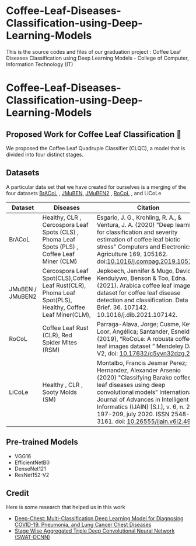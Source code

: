 # Coffee-Leaf-Diseases-Classification-using-Deep-Learning-Models
This is the source codes and files of our graduation project : Coffee Leaf Diseases Classification using Deep Learning Models - College of Computer, Information Technology (IT)
# Coffee-Leaf-Diseases-Classification-using-Deep-Learning-Models
## Proposed Work for Coffee Leaf Classification 🌱
We proposed the Coffee Leaf Quadruple Classifier (CLQC), a model that is divided into four distinct stages.



## Datasets 
A particular data set that we have created for ourselves is a merging of the four datasets [BrACoL](https://data.mendeley.com/datasets/yy2k5y8mxg/1) , [JMuBEN](https://data.mendeley.com/datasets/t2r6rszp5c/1), [JMuBEN2](https://data.mendeley.com/datasets/tgv3zb82nd/1) , [RoCoL](https://data.mendeley.com/datasets/c5yvn32dzg/2) , and LiCoLe

| Dataset | Diseases | Citation |
| --- | --- | --- |
| BrACoL  |   Healthy, CLR , Cercospora Leaf Spots (CLS) , Phoma Leaf Spots (PLS) , Coffee Leaf Miner (CLM)   | Esgario, J. G., Krohling, R. A., & Ventura, J. A. (2020) "Deep learning for classification and severity estimation of coffee leaf biotic stress" Computers and Electronics in Agriculture 169, 105162. doi:[10.1016/j.compag.2019.105162](https://doi.org/10.1016/j.compag.2019.105162)  |
| JMuBEN / JMuBEN2     | Cercospora Leaf Spot(CLS),Coffee Leaf Rust(CLR), Phoma Leaf Spot(PLS), Healthy, Coffee Leaf Miner(CLM),       | Jepkoech, Jennifer & Mugo, David & Kenduiywo, Benson & Too, Edna. (2021). Arabica coffee leaf images dataset for coffee leaf disease detection and classification. Data in Brief. 36. 107142. 10.1016/j.dib.2021.107142.      |
| RoCoL  | Coffee Leaf Rust (CLR), Red Spider Mites (RSM)     | Parraga-Alava, Jorge; Cusme, Kevin; Loor, Angélica; Santander, Esneider (2019), “RoCoLe: A robusta coffee leaf images dataset ” Mendeley Data, V2, doi: [10.17632/c5yvn32dzg.2](http://dx.doi.org/10.17632/c5yvn32dzg.2)    |
| LiCoLe  |  Healthy , CLR , Sooty Molds (SM)    | Montalbo, Francis Jesmar Perez; Hernandez, Alexander Arsenio (2020) "Classifying Barako coffee leaf diseases using deep convolutional models" International Journal of Advances in Intelligent Informatics (IJAIN) [S.l.], v. 6, n. 2, p. 197-209, july 2020. ISSN 2548-3161. doi: [10.26555/ijain.v6i2.495](https://doi.org/10.26555/ijain.v6i2.495)

## Pre-trained Models 
* VGG16
* EfficientNetB0
* DenseNet121
* ResNet152-V2   

## Credit 
Here is some research that helped us in this work
* [Deep-Chest: Multi-Classification Deep Learning Model for Diagnosing COVID-19, Pneumonia, and Lung Cancer Chest Diseases](https://www.researchgate.net/publication/350202823_Deep-Chest_Multi-Classification_Deep_Learning_Model_for_Diagnosing_COVID-19_Pneumonia_and_Lung_Cancer_Chest_Diseases)
* [Stage Wise Aggregated Triple Deep Convolutional Neural Network (SWAT-DCNN)](https://link.springer.com/epdf/10.1007/s00138-022-01277-y?sharing_token=f8QRuXIgbHYoX4Ie9cAyhfe4RwlQNchNByi7wbcMAY5HInYw8kOdtP13cIiMaMWSKhoxFuB4Ar2PctzUJbjRUgfc00h_Az1pMSXF400fN15Dw-S1A-X04TfHDFsG_0niIhbxGnOZvEPVG3bLBq-zsheUavU3Nvox0AfknLjwDIA=)
